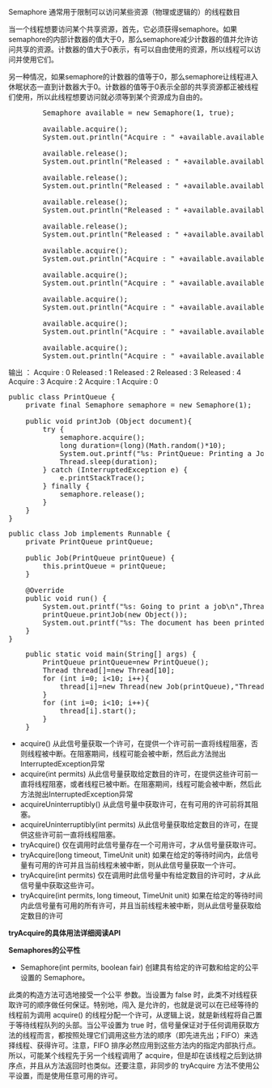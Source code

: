 Semaphore 通常用于限制可以访问某些资源（物理或逻辑的）的线程数目

当一个线程想要访问某个共享资源，首先，它必须获得semaphore。如果semaphore的内部计数器的值大于0，那么semaphore减少计数器的值并允许访问共享的资源。计数器的值大于0表示，有可以自由使用的资源，所以线程可以访问并使用它们。

另一种情况，如果semaphore的计数器的值等于0，那么semaphore让线程进入休眠状态一直到计数器大于0。计数器的值等于0表示全部的共享资源都正被线程们使用，所以此线程想要访问就必须等到某个资源成为自由的。

<pre>
        Semaphore available = new Semaphore(1, true);

        available.acquire();
        System.out.println("Acquire : " +available.availablePermits());

        available.release();
        System.out.println("Released : " +available.availablePermits());

        available.release();
        System.out.println("Released : " +available.availablePermits());

        available.release();
        System.out.println("Released : " +available.availablePermits());

        available.release();
        System.out.println("Released : " +available.availablePermits());

        available.acquire();
        System.out.println("Acquire : " +available.availablePermits());

        available.acquire();
        System.out.println("Acquire : " +available.availablePermits());

        available.acquire();
        System.out.println("Acquire : " +available.availablePermits());

        available.acquire();
        System.out.println("Acquire : " +available.availablePermits());

        available.acquire();
        System.out.println("Acquire : " +available.availablePermits());
</pre>

输出 ：
    Acquire : 0
    Released : 1
    Released : 2
    Released : 3
    Released : 4
    Acquire : 3
    Acquire : 2
    Acquire : 1
    Acquire : 0

<pre>
public class PrintQueue {
    private final Semaphore semaphore = new Semaphore(1);

    public void printJob (Object document){
        try {
            semaphore.acquire();
            long duration=(long)(Math.random()*10);
            System.out.printf("%s: PrintQueue: Printing a Job during %d seconds\n",Thread.currentThread().getName(),duration);
            Thread.sleep(duration);
        } catch (InterruptedException e) {
            e.printStackTrace();
        } finally {
            semaphore.release();
        }
    }
}
</pre>

<pre>
public class Job implements Runnable {
    private PrintQueue printQueue;

    public Job(PrintQueue printQueue) {
        this.printQueue = printQueue;
    }

    @Override
    public void run() {
        System.out.printf("%s: Going to print a job\n",Thread. currentThread().getName());
        printQueue.printJob(new Object());
        System.out.printf("%s: The document has been printed\n",Thread.currentThread().getName());
    }
}
</pre>

<pre>
    public static void main(String[] args) {
        PrintQueue printQueue=new PrintQueue();
        Thread thread[]=new Thread[10];
        for (int i=0; i<10; i++){
            thread[i]=new Thread(new Job(printQueue),"Thread"+i);
        }
        for (int i=0; i<10; i++){
            thread[i].start();
        }
    }
</pre>

-  	acquire() 从此信号量获取一个许可，在提供一个许可前一直将线程阻塞，否则线程被中断。在阻塞期间，线程可能会被中断，然后此方法抛出InterruptedException异常
- 	acquire(int permits) 从此信号量获取给定数目的许可，在提供这些许可前一直将线程阻塞，或者线程已被中断。在阻塞期间，线程可能会被中断，然后此方法抛出InterruptedException异常
-   acquireUninterruptibly() 从此信号量中获取许可，在有可用的许可前将其阻塞。
-   acquireUninterruptibly(int permits) 从此信号量获取给定数目的许可，在提供这些许可前一直将线程阻塞。
-   tryAcquire() 仅在调用时此信号量存在一个可用许可，才从信号量获取许可。
-   tryAcquire(long timeout, TimeUnit unit) 如果在给定的等待时间内，此信号量有可用的许可并且当前线程未被中断，则从此信号量获取一个许可。
-   tryAcquire(int permits) 仅在调用时此信号量中有给定数目的许可时，才从此信号量中获取这些许可。
-   tryAcquire(int permits, long timeout, TimeUnit unit) 如果在给定的等待时间内此信号量有可用的所有许可，并且当前线程未被中断，则从此信号量获取给定数目的许可

**tryAcquire的具体用法详细阅读API**

**Semaphores的公平性**

- Semaphore(int permits, boolean fair)  创建具有给定的许可数和给定的公平设置的 Semaphore。 

此类的构造方法可选地接受一个公平 参数。当设置为 false 时，此类不对线程获取许可的顺序做任何保证。特别地，闯入 是允许的，也就是说可以在已经等待的线程前为调用 acquire() 的线程分配一个许可，从逻辑上说，就是新线程将自己置于等待线程队列的头部。当公平设置为 true 时，信号量保证对于任何调用获取方法的线程而言，都按照处理它们调用这些方法的顺序（即先进先出；FIFO）来选择线程、获得许可。注意，FIFO 排序必然应用到这些方法内的指定内部执行点。所以，可能某个线程先于另一个线程调用了 acquire，但是却在该线程之后到达排序点，并且从方法返回时也类似。还要注意，非同步的 tryAcquire 方法不使用公平设置，而是使用任意可用的许可。 